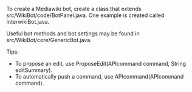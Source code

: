 To create a Mediawiki bot, create a class that extends src/WikiBot/code/BotPanel.java. One example is created called InterwikiBot.java.

Useful bot methods and bot settings may be found in src/WikiBot/core/GenericBot.java.

Tips:
* To propose an edit, use ProposeEdit(APIcommand command, String editSummary).
* To automatically push a command, use APIcommand(APIcommand command).
